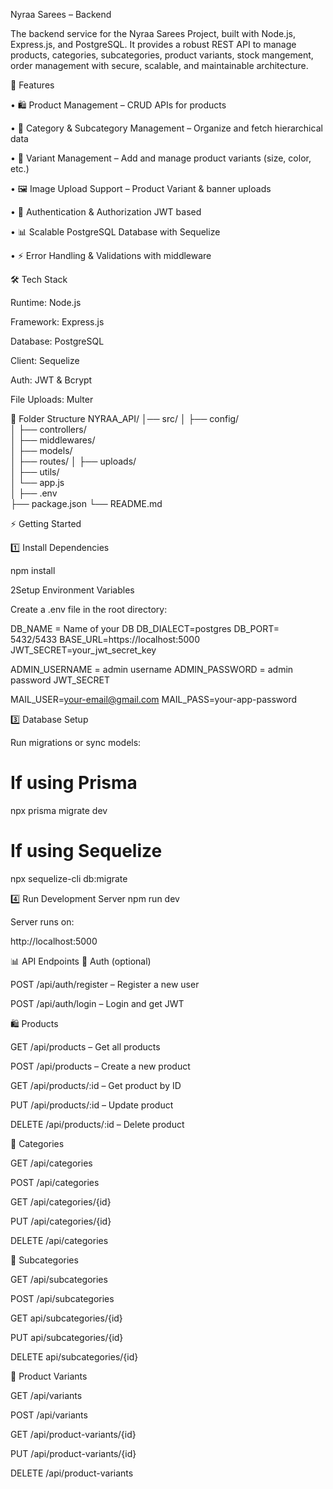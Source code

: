 Nyraa Sarees – Backend

The backend service for the Nyraa Sarees Project, built with Node.js, Express.js, and PostgreSQL.
It provides a robust REST API to manage products, categories, subcategories, product variants, stock mangement, order management with secure, scalable, and maintainable architecture.

🚀 Features

• 🛍️ Product Management – CRUD APIs for products

• 📂 Category & Subcategory Management – Organize and fetch hierarchical data

• 🎨 Variant Management – Add and manage product variants (size, color, etc.)

• 🖼️ Image Upload Support – Product Variant & banner uploads

• 🔐 Authentication & Authorization JWT based 

• 📊 Scalable PostgreSQL Database with Sequelize

• ⚡ Error Handling & Validations with middleware

🛠️ Tech Stack

Runtime: Node.js

Framework: Express.js

Database: PostgreSQL

Client: Sequelize

Auth: JWT & Bcrypt 

File Uploads: Multer 

📂 Folder Structure
NYRAA_API/
│── src/
│   ├── config/          
│   ├── controllers/  
│   ├── middlewares/    
│   ├── models/         
│   ├── routes/
│   ├── uploads/                  
│   ├── utils/          
│   └── app.js        
│
├── .env                  
├── package.json
└── README.md

⚡ Getting Started 

1️⃣ Install Dependencies

npm install

2️Setup Environment Variables

Create a .env file in the root directory:

DB_NAME = Name of your DB
DB_DIALECT=postgres
DB_PORT= 5432/5433
BASE_URL=https://localhost:5000
JWT_SECRET=your_jwt_secret_key

ADMIN_USERNAME = admin username
ADMIN_PASSWORD = admin password
JWT_SECRET

MAIL_USER=your-email@gmail.com
MAIL_PASS=your-app-password

3️⃣ Database Setup

Run migrations or sync models:

# If using Prisma
npx prisma migrate dev

# If using Sequelize
npx sequelize-cli db:migrate

4️⃣ Run Development Server
npm run dev


Server runs on:

http://localhost:5000

📊 API Endpoints
🔑 Auth (optional)

POST /api/auth/register – Register a new user

POST /api/auth/login – Login and get JWT

🛍️ Products

GET /api/products – Get all products

POST /api/products – Create a new product

GET /api/products/:id – Get product by ID

PUT /api/products/:id – Update product

DELETE /api/products/:id – Delete product

📂 Categories

GET /api/categories 

POST /api/categories

GET /api/categories/{id}

PUT  /api/categories/{id}

DELETE /api/categories

📂 Subcategories

GET /api/subcategories

POST /api/subcategories

GET api/subcategories/{id}

PUT api/subcategories/{id}

DELETE api/subcategories/{id}

🎨 Product Variants

GET /api/variants

POST /api/variants

GET /api/product-variants/{id}

PUT /api/product-variants/{id}

DELETE /api/product-variants

